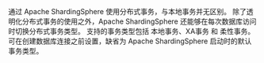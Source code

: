 
通过 Apache ShardingSphere 使用分布式事务，与本地事务并无区别。
除了透明化分布式事务的使用之外，Apache ShardingSphere 还能够在每次数据库访问时切换分布式事务类型。
支持的事务类型包括 本地事务、XA事务 和 柔性事务。可在创建数据库连接之前设置，缺省为 Apache ShardingSphere 启动时的默认事务类型。
